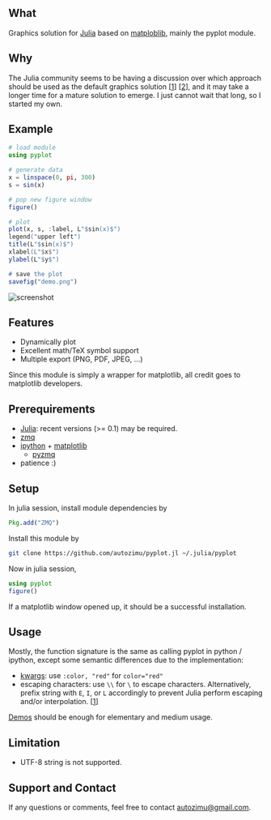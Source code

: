 ## What

Graphics solution for [Julia][] based on [matploblib][], mainly the pyplot
module.


## Why

The Julia community seems to be having a discussion over which approach
should be used as the default graphics solution [[1][graphics-wiki]]
[[2][graphics-gg]], and it may take a longer time for a mature solution to
emerge. I just cannot wait that long, so I started my own.

[graphics-wiki]: https://github.com/JuliaLang/julia/wiki/Graphics
[graphics-gg]: https://groups.google.com/forum/?fromgroups=#!searchin/julia-dev/plot$20interface/julia-dev/Mi44lkCusCw/u3B3KZx0BO0J

## Example

```julia
# load module
using pyplot

# generate data
x = linspace(0, pi, 300)
s = sin(x)

# pop new figure window
figure()

# plot
plot(x, s, :label, L"$sin(x)$")
legend("upper left")
title(L"$sin(x)$")
xlabel(L"$x$")
ylabel(L"$y$")

# save the plot
savefig("demo.png")
```

![screenshot](https://github.com/autozimu/pyplot.jl/raw/master/demo/demo.png)


## Features

* Dynamically plot
* Excellent math/TeX symbol support
* Multiple export (PNG, PDF, JPEG, ...)

Since this module is simply a wrapper for matplotlib, all credit goes
to matplotlib developers.

## Prerequirements

* [Julia](https://github.com/JuliaLang/julia): recent versions (>= 0.1)
  may be required.
* [zmq](http://www.zeromq.org/)
* [ipython](http://ipython.org/) + [matplotlib](http://matplotlib.org/)
  + [pyzmq](http://www.zeromq.org/bindings:python)
* patience :)

## Setup

In julia session, install module dependencies by

```julia
Pkg.add("ZMQ")
```

Install this module by

```bash
git clone https://github.com/autozimu/pyplot.jl ~/.julia/pyplot
```

Now in julia session,

```julia
using pyplot
figure()
```

If a matplotlib window opened up, it should be a successful installation.

## Usage

Mostly, the function signature is the same as calling pyplot in python /
ipython, except some semantic differences due to the implementation:

* [kwargs][]: use `:color, "red"` for `color="red"`
* escaping characters: use `\\` for `\` to escape characters.
  Alternatively, prefix string with `E`, `I`, or `L` accordingly to
  prevent Julia perform escaping and/or interpolation.
  [[1][Julia_non_standard_string]]

[Demos][demo] should be enough for elementary and medium usage.

[kwargs]: http://rosettacode.org/wiki/Named_parameters
[demo]: https://github.com/autozimu/pyplot.jl/tree/master/demo
[Julia_non_standard_string]: http://docs.julialang.org/en/latest/manual/strings/#non-standard-string-literals

## Limitation

* UTF-8 string is not supported.

## Support and Contact

If any questions or comments, feel free to contact <autozimu@gmail.com>.

[Julia]: http://julialang.org/ "The Julia Language"
[matploblib]: http://matplotlib.org/ "matplotlib"
